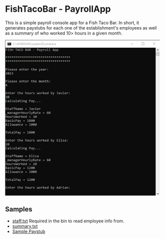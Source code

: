 # FishTacoBar - PayrollApp

This is a simple payroll console app for a Fish Taco Bar.
In short, it generates paystubs for each one of the establishment's employees as well as a summary of who worked 10> hours in a given month.

![PayrollApp Screenshot](/assets/images/ftbapp_scr.png)

## Samples
- [staff.txt](/assets/samples/staff.txt) Required in the bin to read employee info from.
- [summary.txt](/assets/samples/summary.txt)
- [Sample Paystub](/assets/samples/Elisa.txt)